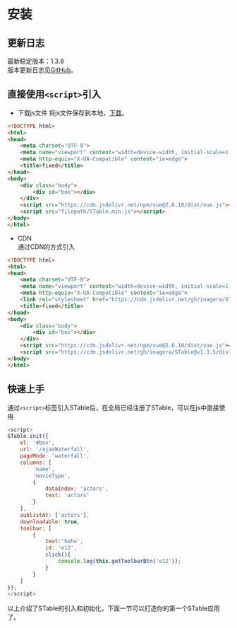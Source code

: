 # 安装

## 更新日志
最新稳定版本：1.3.8  
版本更新日志见[GitHub](https://github.com/inagora/STable/releases)。
## 直接使用`<script>`引入
* 下载js文件
将js文件保存到本地，[下载](https://github.com/inagora/STable/tree/master/dist)。
```html
<!DOCTYPE html>
<html>
<head>
    <meta charset="UTF-8">
    <meta name="viewport" content="width=device-width, initial-scale=1.0">
    <meta http-equiv="X-UA-Compatible" content="ie=edge">
    <title>fixed</title>
</head>
<body>
    <div class="body">
        <div id="box"></div>
    </div>
    <script src="https://cdn.jsdelivr.net/npm/vue@2.6.10/dist/vue.js"></script>
    <script src="filepath/STable.min.js"></script>
</body>
</html>
```
* CDN  
通过CDN的方式引入
```html
<!DOCTYPE html>
<html>
<head>
    <meta charset="UTF-8">
    <meta name="viewport" content="width=device-width, initial-scale=1.0">
    <meta http-equiv="X-UA-Compatible" content="ie=edge">
    <link rel="stylesheet" href="https://cdn.jsdelivr.net/gh/inagora/STable@v1.3.5/dist/STable.min.css"/>
    <title>fixed</title>
</head>
<body>
    <div class="body">
        <div id="box"></div>
    </div>
    <script src="https://cdn.jsdelivr.net/npm/vue@2.6.10/dist/vue.js"></script>
    <script src="https://cdn.jsdelivr.net/gh/inagora/STable@v1.3.5/dist/STable.min.js"></script>
</body>
</html>
```
## 快速上手
通过`<script>`标签引入STable后，在全局已经注册了STable，可以在js中直接使用
```javascript
<script>
STable.init({
    el: '#box',
    url: '/ajaxWaterfall',
    pageMode: 'waterfall',
    columns: [
        'name',
        'movieType',
        {
            dataIndex: 'actors',
            text: 'actors'
        }
    ],
    sublistAt: ['actors'],
    downloadable: true,
    toolbar: [
        {
            text:'hoho',
            id: 'e12',
            click(){
                console.log(this.getToolbarBtn('e12'));
            }
        }
    ]
});
</script>
```
以上介绍了STable的引入和初始化，下面一节可以打造你的第一个STable应用了。